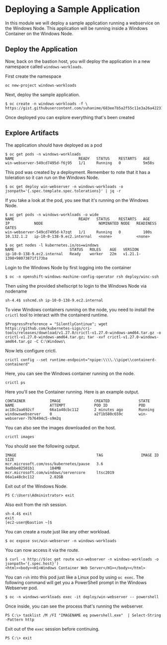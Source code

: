 # Deploying a Sample Application

In this module we will deploy a sample application running a webservice on the Windows Node. This application will be running inside a Windows Container on the Windows Node.

## Deploy the Application

Now, back on the bastion host, you will deploy the application in a new namespace called `windows-workloads`.

First create the namespace

```shell
oc new-project windows-workloads
```

Next, deploy the sample application.

```shell
$ oc create -n windows-workloads -f \
https://gist.githubusercontent.com/suhanime/683ee7b5a2f55c11e3a26a4223170582/raw/d893db98944bf615fccfe73e6e4fb19549a362a5/WinWebServer.yaml
```

Once deployed you can explore everything that's been created

## Explore Artifacts

The application should have deployed as a pod

```shell
$ oc get pods -n windows-workloads
NAME                             READY   STATUS    RESTARTS   AGE
win-webserver-549cd7495d-f6j95   1/1     Running   0          5m58s
```

This pod was created by a deployment. Remember to note that it has a toleration so it can run on the Windows Node.

```shell
$ oc get deploy win-webserver -n windows-workloads -o jsonpath='{.spec.template.spec.tolerations}' | jq -r
```

If you take a look at the pod, you see that it's running on the Windows Node.

```shell
$ oc get pods -n windows-workloads -o wide
NAME                             READY   STATUS    RESTARTS   AGE    IP           NODE                         NOMINATED NODE   READINESS GATES
win-webserver-549cd7495d-k7zqt   1/1     Running   0          100s   10.132.1.2   ip-10-0-138-9.ec2.internal   <none>           <none>

$ oc get nodes -l kubernetes.io/os=windows
NAME                         STATUS   ROLES    AGE   VERSION
ip-10-0-138-9.ec2.internal   Ready    worker   22m   v1.21.1-1398+98073871f173ba
```

Login to the Windows Node by first logging into the container


```shell
$ oc -n openshift-windows-machine-config-operator rsh deploy/winc-ssh
```

Then using the provided shellscript to login to the Windows Node via nodename

```shell
sh-4.4$ sshcmd.sh ip-10-0-138-9.ec2.internal
```

To view Windows containers running on the node, you need to install the `crictl` tool
to interact with the containerd runtime.

```shell
$ProgressPreference = "SilentlyContinue"; wget https://github.com/kubernetes-sigs/cri-tools/releases/download/v1.27.0/crictl-v1.27.0-windows-amd64.tar.gz -o crictl-v1.27.0-windows-amd64.tar.gz; tar -xvf crictl-v1.27.0-windows-amd64.tar.gz -C C:\Windows\
```
Now lets configure crictl.

```shell
crictl config --set runtime-endpoint="npipe:\\\\.\\pipe\\containerd-containerd"
```

Here, you can see the Windows container running on the node.

```shell
crictl ps
```

Here you'll see the Container running. Here is an example output.

```shell
CONTAINER           IMAGE               CREATED             STATE               NAME                ATTEMPT             POD ID              POD
ac18c2aa692cf       66a1a48cbc112       2 minutes ago       Running             windowswebserver    0                   a2f1b580c659c       win-webserver-7b76494c5-s9m2q
```

You can also see the images downloaded on the host.

```shell
crictl images
```

You should see the following output.

```shell
IMAGE                                    TAG                 IMAGE ID            SIZE
mcr.microsoft.com/oss/kubernetes/pause   3.6                 9adbbe02501b1       104MB
mcr.microsoft.com/windows/servercore     ltsc2019            66a1a48cbc112       2.02GB
```

Exit out of the Windows Node.

```shell
PS C:\Users\Administrator> exit
```

Also exit from the rsh session.

```shell
sh-4.4$ exit
exit
[ec2-user@bastion ~]$
```
You can create a route just like any other workload.

```shell
$ oc expose svc/win-webserver -n windows-workloads
```

You can now access it via the route.

```shell
$ curl -s http://$(oc get route win-webserver -n windows-workloads -o jsonpath='{.spec.host}')
<html><body><H1>Windows Container Web Server</H1></body></html>
```

You can `rsh` into this pod just like a Linux pod by using `oc exec`. The following command will get you a PowerShell prompt in the Windows Webserver pod.

```shell
$ oc -n windows-workloads exec -it deploy/win-webserver -- powershell
```

Once inside, you can see the process that's running the webserver.

```shell
PS C:\> tasklist /M /FI "IMAGENAME eq powershell.exe"  | Select-String -Pattern http
```

Exit out of the `exec` session before continuing. 

```shell
PS C:\> exit
``` 
